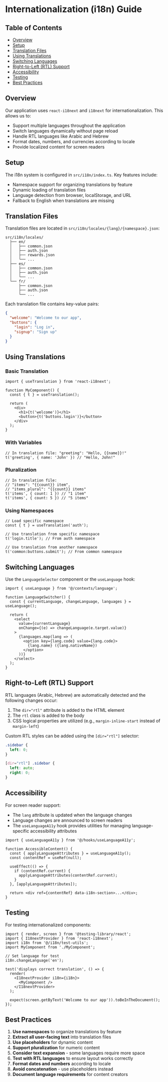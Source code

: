 
# Internationalization (i18n) Guide

## Table of Contents
- [Overview](#overview)
- [Setup](#setup)
- [Translation Files](#translation-files)
- [Using Translations](#using-translations)
- [Switching Languages](#switching-languages)
- [Right-to-Left (RTL) Support](#right-to-left-rtl-support)
- [Accessibility](#accessibility)
- [Testing](#testing)
- [Best Practices](#best-practices)

## Overview

Our application uses `react-i18next` and `i18next` for internationalization. This allows us to:

- Support multiple languages throughout the application
- Switch languages dynamically without page reload
- Handle RTL languages like Arabic and Hebrew
- Format dates, numbers, and currencies according to locale
- Provide localized content for screen readers

## Setup

The i18n system is configured in `src/i18n/index.ts`. Key features include:

- Namespace support for organizing translations by feature
- Dynamic loading of translation files
- Language detection from browser, localStorage, and URL
- Fallback to English when translations are missing

## Translation Files

Translation files are located in `src/i18n/locales/{lang}/{namespace}.json`:

```
src/i18n/locales/
  ├── en/
  │   ├── common.json
  │   ├── auth.json
  │   ├── rewards.json
  │   └── ...
  ├── es/
  │   ├── common.json
  │   ├── auth.json
  │   └── ...
  └── fr/
      ├── common.json
      ├── auth.json
      └── ...
```

Each translation file contains key-value pairs:

```json
{
  "welcome": "Welcome to our app",
  "buttons": {
    "login": "Log in",
    "signup": "Sign up"
  }
}
```

## Using Translations

### Basic Translation

```tsx
import { useTranslation } from 'react-i18next';

function MyComponent() {
  const { t } = useTranslation();
  
  return (
    <div>
      <h1>{t('welcome')}</h1>
      <button>{t('buttons.login')}</button>
    </div>
  );
}
```

### With Variables

```tsx
// In translation file: "greeting": "Hello, {{name}}!"
t('greeting', { name: 'John' }) // "Hello, John!"
```

### Pluralization

```tsx
// In translation file: 
// "items": "{{count}} item",
// "items_plural": "{{count}} items"
t('items', { count: 1 }) // "1 item"
t('items', { count: 5 }) // "5 items"
```

### Using Namespaces

```tsx
// Load specific namespace
const { t } = useTranslation('auth');

// Use translation from specific namespace
t('login.title'); // From auth namespace

// Use translation from another namespace
t('common:buttons.submit'); // From common namespace
```

## Switching Languages

Use the `LanguageSelector` component or the `useLanguage` hook:

```tsx
import { useLanguage } from '@/contexts/language';

function LanguageSwitcher() {
  const { currentLanguage, changeLanguage, languages } = useLanguage();
  
  return (
    <select 
      value={currentLanguage}
      onChange={(e) => changeLanguage(e.target.value)}
    >
      {languages.map(lang => (
        <option key={lang.code} value={lang.code}>
          {lang.name} ({lang.nativeName})
        </option>
      ))}
    </select>
  );
}
```

## Right-to-Left (RTL) Support

RTL languages (Arabic, Hebrew) are automatically detected and the following changes occur:

1. The `dir="rtl"` attribute is added to the HTML element
2. The `rtl` class is added to the body
3. CSS logical properties are utilized (e.g., `margin-inline-start` instead of `margin-left`)

Custom RTL styles can be added using the `[dir="rtl"]` selector:

```css
.sidebar {
  left: 0;
}

[dir="rtl"] .sidebar {
  left: auto;
  right: 0;
}
```

## Accessibility

For screen reader support:

- The `lang` attribute is updated when the language changes
- Language changes are announced to screen readers
- The `useLanguageA11y` hook provides utilities for managing language-specific accessibility attributes

```tsx
import { useLanguageA11y } from '@/hooks/useLanguageA11y';

function AccessibleContent() {
  const { applyLanguageAttributes } = useLanguageA11y();
  const contentRef = useRef(null);
  
  useEffect(() => {
    if (contentRef.current) {
      applyLanguageAttributes(contentRef.current);
    }
  }, [applyLanguageAttributes]);
  
  return <div ref={contentRef} data-i18n-section>...</div>;
}
```

## Testing

For testing internationalized components:

```tsx
import { render, screen } from '@testing-library/react';
import { I18nextProvider } from 'react-i18next';
import i18n from '@/i18n/test-utils';
import MyComponent from './MyComponent';

// Set language for test
i18n.changeLanguage('en');

test('displays correct translation', () => {
  render(
    <I18nextProvider i18n={i18n}>
      <MyComponent />
    </I18nextProvider>
  );
  
  expect(screen.getByText('Welcome to our app')).toBeInTheDocument();
});
```

## Best Practices

1. **Use namespaces** to organize translations by feature
2. **Extract all user-facing text** into translation files
3. **Use placeholders** for dynamic content
4. **Support pluralization** for numeric content
5. **Consider text expansion** - some languages require more space
6. **Test with RTL languages** to ensure layout works correctly
7. **Format dates and numbers** according to locale
8. **Avoid concatenation** - use placeholders instead
9. **Document language requirements** for content creators
